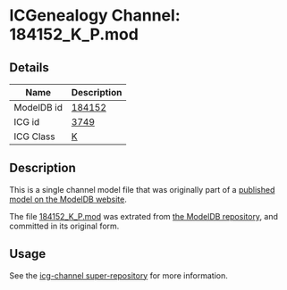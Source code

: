 # ICGenealogy Channel: 184152\_K\_P.mod

## Details

Name | Description
---- | -----------
ModelDB id | [184152](http://senselab.med.yale.edu/ModelDB/ShowModel.cshtml?model=184152)
ICG id | [3749](http://icg.neurotheory.ox.ac.uk/channels/1/3749)
ICG Class | [K](http://icg.neurotheory.ox.ac.uk/channels/1)

## Description

This is a single channel model file that was originally part of a [published model on the ModelDB website](http://senselab.med.yale.edu/mModelDB/ShowModel.cshtml?model=184152).

The file [184152\_K\_P.mod](184152_K_P.mod) was extrated from [the ModelDB repository](http://senselab.med.yale.edu/ModelDB/ShowModel.cshtml?model=184152), and committed in its original form.

## Usage

See the [icg-channel super-repository](https://github.com/icgenealogy/icg-channels) for more information.